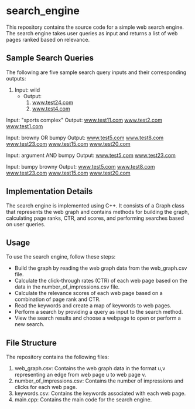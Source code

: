 # search_engine
This repository contains the source code for a simple web search engine. The search engine takes user queries as input and returns a list of web pages ranked based on relevance.

## Sample Search Queries
The following are five sample search query inputs and their corresponding outputs:

1. Input: wild
   - Output:
      1. www.test24.com
      2. www.test4.com

Input: "sports complex"
Output:
www.test11.com
www.test2.com
www.test1.com

Input: browny OR bumpy
Output:
www.test5.com
www.test8.com
www.test23.com
www.test15.com
www.test20.com

Input: argument AND bumpy
Output:
www.test5.com
www.test23.com

Input: bumpy browny
Output:
www.test5.com
www.test8.com
www.test23.com
www.test15.com
www.test20.com

## Implementation Details
The search engine is implemented using C++. It consists of a Graph class that represents the web graph and contains methods for building the graph, calculating page ranks, CTR, and scores, and performing searches based on user queries.


## Usage
To use the search engine, follow these steps:

- Build the graph by reading the web graph data from the web_graph.csv file.
- Calculate the click-through rates (CTR) of each web page based on the data in the number_of_impressions.csv file.
- Calculate the relevance scores of each web page based on a combination of page rank and CTR.
- Read the keywords and create a map of keywords to web pages.
- Perform a search by providing a query as input to the search method.
- View the search results and choose a webpage to open or perform a new search.

## File Structure

The repository contains the following files:
1. web_graph.csv: Contains the web graph data in the format u,v representing an edge from web page u to web page v.
2. number_of_impressions.csv: Contains the number of impressions and clicks for each web page.
3. keywords.csv: Contains the keywords associated with each web page.
4. main.cpp: Contains the main code for the search engine.
